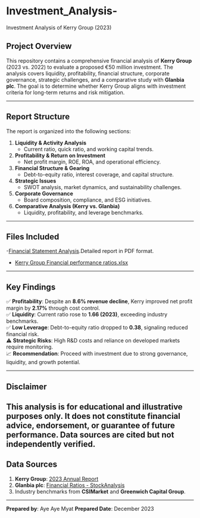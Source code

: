 # Investment_Analysis-
 Investment Analysis of Kerry Group (2023)

## Project Overview
This repository contains a comprehensive financial analysis of **Kerry Group** (2023 vs. 2022) to evaluate a proposed €50 million investment. The analysis covers liquidity, profitability, financial structure, corporate governance, strategic challenges, and a comparative study with **Glanbia plc**. The goal is to determine whether Kerry Group aligns with investment criteria for long-term returns and risk mitigation.

---

## Report Structure
The report is organized into the following sections:  
1. **Liquidity & Activity Analysis**  
   - Current ratio, quick ratio, and working capital trends.  
2. **Profitability & Return on Investment**  
   - Net profit margin, ROE, ROA, and operational efficiency.  
3. **Financial Structure & Gearing**  
   - Debt-to-equity ratio, interest coverage, and capital structure.  
4. **Strategic Issues**  
   - SWOT analysis, market dynamics, and sustainability challenges.  
5. **Corporate Governance**  
   - Board composition, compliance, and ESG initiatives.  
6. **Comparative Analysis (Kerry vs. Glanbia)**  
   - Liquidity, profitability, and leverage benchmarks.  

---

## Files Included  
-[Financial Statement Analysis](https://github.com/ayeayemyat-miso/Investment_Analysis-/blob/main/Investment%20Analysis%20(Kerry%20Group).pdf).Detailed report in PDF format.  
- [Kerry Group Financial performance ratios.xlsx](https://github.com/ayeayemyat-miso/Investment_Analysis-/blob/main/Investment%20Analysis%20(Kerry).xlsx)  

---

## Key Findings  
✅ **Profitability**: Despite an **8.6% revenue decline**, Kerry improved net profit margin by **2.17%** through cost control.  
✅ **Liquidity**: Current ratio rose to **1.66 (2023)**, exceeding industry benchmarks.  
✅ **Low Leverage**: Debt-to-equity ratio dropped to **0.38**, signaling reduced financial risk.  
⚠️ **Strategic Risks**: High R&D costs and reliance on developed markets require monitoring.  
📈 **Recommendation**: Proceed with investment due to strong governance, liquidity, and growth potential.  

---

## Disclaimer  
This analysis is **for educational and illustrative purposes only**. It does not constitute financial advice, endorsement, or guarantee of future performance. Data sources are cited but not independently verified.
---

## Data Sources  
1. **Kerry Group**: [2023 Annual Report](https://www.kerrygroup.com/investors/financial-reports)  
2. **Glanbia plc**: [Financial Ratios - StockAnalysis](https://stockanalysis.com/quote/ise/GL9/financials/ratios/)  
3. Industry benchmarks from **CSIMarket** and **Greenwich Capital Group**.  

---

**Prepared by**: Aye Aye Myat 
**Prepared Date**: December 2023  

